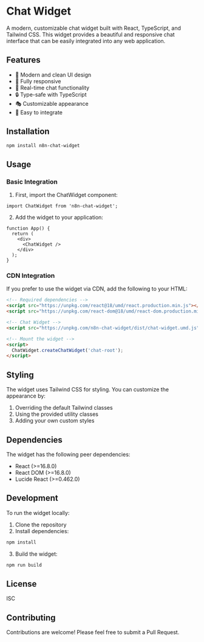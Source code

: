 # Chat Widget

A modern, customizable chat widget built with React, TypeScript, and Tailwind CSS. This widget provides a beautiful and responsive chat interface that can be easily integrated into any web application.

## Features

- 🎨 Modern and clean UI design
- 📱 Fully responsive
- 💬 Real-time chat functionality
- 🔒 Type-safe with TypeScript
- 🎭 Customizable appearance
- 🚀 Easy to integrate

## Installation

```bash
npm install n8n-chat-widget
```

## Usage

### Basic Integration

1. First, import the ChatWidget component:

```tsx
import ChatWidget from 'n8n-chat-widget';
```

2. Add the widget to your application:

```tsx
function App() {
  return (
    <div>
      <ChatWidget />
    </div>
  );
}
```

### CDN Integration

If you prefer to use the widget via CDN, add the following to your HTML:

```html
<!-- Required dependencies -->
<script src="https://unpkg.com/react@18/umd/react.production.min.js"></script>
<script src="https://unpkg.com/react-dom@18/umd/react-dom.production.min.js"></script>

<!-- Chat Widget -->
<script src="https://unpkg.com/n8n-chat-widget/dist/chat-widget.umd.js"></script>

<!-- Mount the widget -->
<script>
  ChatWidget.createChatWidget('chat-root');
</script>
```

## Styling

The widget uses Tailwind CSS for styling. You can customize the appearance by:

1. Overriding the default Tailwind classes
2. Using the provided utility classes
3. Adding your own custom styles

## Dependencies

The widget has the following peer dependencies:
- React (>=16.8.0)
- React DOM (>=16.8.0)
- Lucide React (>=0.462.0)

## Development

To run the widget locally:

1. Clone the repository
2. Install dependencies:
```bash
npm install
```

3. Build the widget:
```bash
npm run build
```

## License

ISC

## Contributing

Contributions are welcome! Please feel free to submit a Pull Request. 